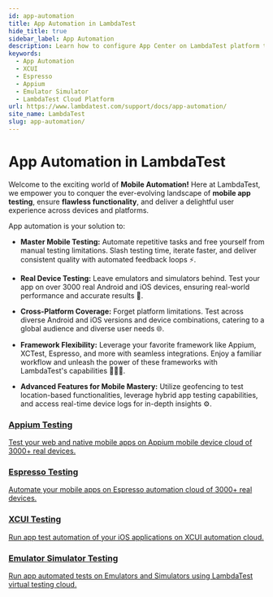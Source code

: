 ```yaml
---
id: app-automation
title: App Automation in LambdaTest
hide_title: true
sidebar_label: App Automation
description: Learn how to configure App Center on LambdaTest platform to run App automation tests on real device cloud.
keywords:
  - App Automation
  - XCUI
  - Espresso
  - Appium
  - Emulator Simulator
  - LambdaTest Cloud Platform
url: https://www.lambdatest.com/support/docs/app-automation/
site_name: LambdaTest
slug: app-automation/
---
```


<script type="application/ld+json"
      dangerouslySetInnerHTML={{ __html: JSON.stringify({
       "@context": "https://schema.org",
        "@type": "BreadcrumbList",
        "itemListElement": [{
          "@type": "ListItem",
          "position": 1,
          "name": "Home",
          "item": "https://www.lambdatest.com"
        },{
          "@type": "ListItem",
          "position": 2,
          "name": "Support",
          "item": "https://www.lambdatest.com/support/docs/"
        },{
          "@type": "ListItem",
          "position": 3,
          "name": "Automation",
          "item": "https://www.lambdatest.com/support/docs/app-automation/"
        }]
      })
    }}
></script>

# App Automation in LambdaTest

Welcome to the exciting world of **Mobile Automation!** Here at LambdaTest, we empower you to conquer the ever-evolving landscape of **mobile app testing**, ensure **flawless functionality**, and deliver a delightful user experience across devices and platforms.

App automation is your solution to:

- **Master Mobile Testing:** Automate repetitive tasks and free yourself from manual testing limitations. Slash testing time, iterate faster, and deliver consistent quality with automated feedback loops ⚡.

- **Real Device Testing:** Leave emulators and simulators behind. Test your app on over 3000 real Android and iOS devices, ensuring real-world performance and accurate results 📲.

- **Cross-Platform Coverage:** Forget platform limitations. Test across diverse Android and iOS versions and device combinations, catering to a global audience and diverse user needs 🌐.

- **Framework Flexibility:** Leverage your favorite framework like Appium, XCTest, Espresso, and more with seamless integrations. Enjoy a familiar workflow and unleash the power of these frameworks with LambdaTest's capabilities 🧑🏻‍💻.

- **Advanced Features for Mobile Mastery:** Utilize geofencing to test location-based functionalities, leverage hybrid app testing capabilities, and access real-time device logs for in-depth insights ⚙️.

<div className="support_main">  
  <a href="/docs/appium-languages-and-frameworks/">
    <div className="support_inners">
      <h3>Appium Testing</h3>
      <p>Test your web and native mobile apps on Appium mobile device cloud of 3000+ real devices.</p>
    </div>
  </a>
  <a href="/docs/getting-started-with-espresso-testing/">
    <div className="support_inners">
      <h3>Espresso Testing</h3>
      <p>Automate your mobile apps on Espresso automation cloud of 3000+ real devices.</p>
    </div>
  </a>
  <a href="/docs/getting-started-with-xcuitest/">
    <div className="support_inners">
      <h3>XCUI Testing</h3>
      <p>Run app test automation of your iOS applications on XCUI automation cloud.</p>
    </div>
  </a>
  <a href="/docs/app-automation-on-emulators-simulators/">
    <div className="support_inners">
      <h3>Emulator Simulator Testing</h3>
      <p>Run app automated tests on Emulators and Simulators using LambdaTest virtual testing cloud.</p>
    </div>
  </a>
</div>